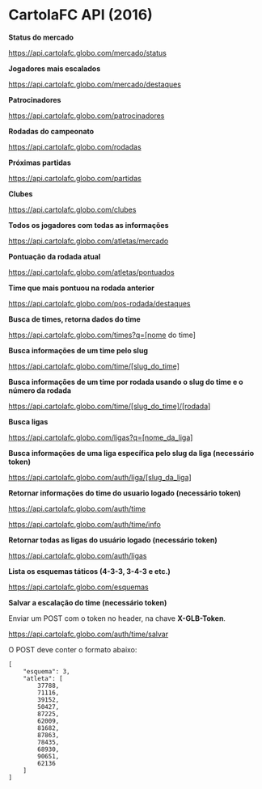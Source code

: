 # CartolaFC API (2016)

**Status do mercado**

https://api.cartolafc.globo.com/mercado/status

**Jogadores mais escalados**

https://api.cartolafc.globo.com/mercado/destaques

**Patrocinadores**

https://api.cartolafc.globo.com/patrocinadores

**Rodadas do campeonato**

https://api.cartolafc.globo.com/rodadas

**Próximas partidas**

https://api.cartolafc.globo.com/partidas

**Clubes**

https://api.cartolafc.globo.com/clubes

**Todos os jogadores com todas as informações**

https://api.cartolafc.globo.com/atletas/mercado

**Pontuação da rodada atual**

https://api.cartolafc.globo.com/atletas/pontuados

**Time que mais pontuou na rodada anterior**

https://api.cartolafc.globo.com/pos-rodada/destaques

**Busca de times, retorna dados do time**

https://api.cartolafc.globo.com/times?q=[nome do time]

**Busca informações de um time pelo slug**

https://api.cartolafc.globo.com/time/[slug_do_time]

**Busca informações de um time por rodada usando o slug do time e o número da rodada**

https://api.cartolafc.globo.com/time/[slug_do_time]/[rodada]

**Busca ligas**

https://api.cartolafc.globo.com/ligas?q=[nome_da_liga]

**Busca informações de uma liga específica pelo slug da liga (necessário token)**

https://api.cartolafc.globo.com/auth/liga/[slug_da_liga]

**Retornar informações do time do usuario logado (necessário token)**

https://api.cartolafc.globo.com/auth/time

https://api.cartolafc.globo.com/auth/time/info

**Retornar todas as ligas do usuário logado (necessário token)**

https://api.cartolafc.globo.com/auth/ligas

**Lista os esquemas táticos (4-3-3, 3-4-3 e etc.)**

https://api.cartolafc.globo.com/esquemas

**Salvar a escalação do time (necessário token)**

Enviar um POST com o token no header, na chave **X-GLB-Token**.

https://api.cartolafc.globo.com/auth/time/salvar

O POST deve conter o formato abaixo:

```
[
    "esquema": 3,
    "atleta": [
        37788,
        71116,
        39152,
        50427,
        87225,
        62009,
        81682,
        87863,
        78435,
        68930,
        90651,
        62136
    ]
]
```
